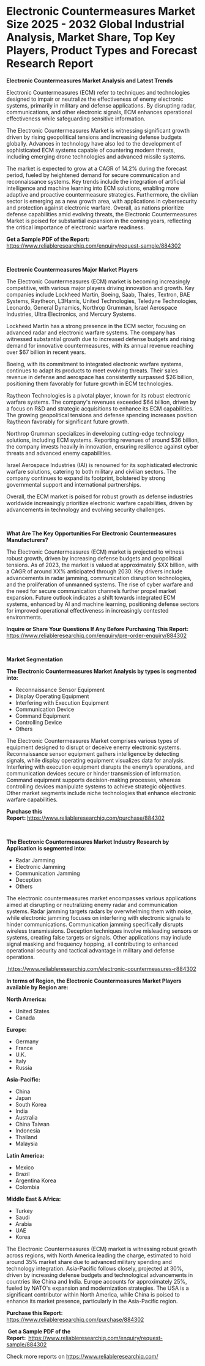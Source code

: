 <p><h1>Electronic Countermeasures Market Size 2025 - 2032 Global Industrial Analysis, Market Share, Top Key Players, Product Types and Forecast Research Report</h1></p><p><strong>Electronic Countermeasures Market Analysis and Latest Trends</strong></p>
<p><p>Electronic Countermeasures (ECM) refer to techniques and technologies designed to impair or neutralize the effectiveness of enemy electronic systems, primarily in military and defense applications. By disrupting radar, communications, and other electronic signals, ECM enhances operational effectiveness while safeguarding sensitive information. </p><p>The Electronic Countermeasures Market is witnessing significant growth driven by rising geopolitical tensions and increasing defense budgets globally. Advances in technology have also led to the development of sophisticated ECM systems capable of countering modern threats, including emerging drone technologies and advanced missile systems. </p><p>The market is expected to grow at a CAGR of 14.2% during the forecast period, fueled by heightened demand for secure communication and reconnaissance systems. Key trends include the integration of artificial intelligence and machine learning into ECM solutions, enabling more adaptive and proactive countermeasure strategies. Furthermore, the civilian sector is emerging as a new growth area, with applications in cybersecurity and protection against electronic warfare. Overall, as nations prioritize defense capabilities amid evolving threats, the Electronic Countermeasures Market is poised for substantial expansion in the coming years, reflecting the critical importance of electronic warfare readiness.</p></p>
<p><strong>Get a Sample PDF of the Report:&nbsp;</strong> <a href="https://www.reliableresearchiq.com/enquiry/request-sample/884302?utm_campaign=2444&utm_medium=2&utm_source=Github&utm_content=ia&utm_term=16022025&utm_id=electronic-countermeasures">https://www.reliableresearchiq.com/enquiry/request-sample/884302</a></p>
<p>&nbsp;</p>
<p><strong>Electronic Countermeasures Major Market Players</strong></p>
<p><p>The Electronic Countermeasures (ECM) market is becoming increasingly competitive, with various major players driving innovation and growth. Key companies include Lockheed Martin, Boeing, Saab, Thales, Textron, BAE Systems, Raytheon, L3Harris, United Technologies, Teledyne Technologies, Leonardo, General Dynamics, Northrop Grumman, Israel Aerospace Industries, Ultra Electronics, and Mercury Systems.</p><p>Lockheed Martin has a strong presence in the ECM sector, focusing on advanced radar and electronic warfare systems. The company has witnessed substantial growth due to increased defense budgets and rising demand for innovative countermeasures, with its annual revenue reaching over $67 billion in recent years.</p><p>Boeing, with its commitment to integrated electronic warfare systems, continues to adapt its products to meet evolving threats. Their sales revenue in defense and aerospace has consistently surpassed $26 billion, positioning them favorably for future growth in ECM technologies.</p><p>Raytheon Technologies is a pivotal player, known for its robust electronic warfare systems. The company's revenues exceeded $64 billion, driven by a focus on R&D and strategic acquisitions to enhance its ECM capabilities. The growing geopolitical tensions and defense spending increases position Raytheon favorably for significant future growth.</p><p>Northrop Grumman specializes in developing cutting-edge technology solutions, including ECM systems. Reporting revenues of around $36 billion, the company invests heavily in innovation, ensuring resilience against cyber threats and advanced enemy capabilities.</p><p>Israel Aerospace Industries (IAI) is renowned for its sophisticated electronic warfare solutions, catering to both military and civilian sectors. The company continues to expand its footprint, bolstered by strong governmental support and international partnerships.</p><p>Overall, the ECM market is poised for robust growth as defense industries worldwide increasingly prioritize electronic warfare capabilities, driven by advancements in technology and evolving security challenges.</p></p>
<p>&nbsp;</p>
<p><strong>What Are The Key Opportunities For Electronic Countermeasures Manufacturers?</strong></p>
<p><p>The Electronic Countermeasures (ECM) market is projected to witness robust growth, driven by increasing defense budgets and geopolitical tensions. As of 2023, the market is valued at approximately $XX billion, with a CAGR of around XX% anticipated through 2030. Key drivers include advancements in radar jamming, communication disruption technologies, and the proliferation of unmanned systems. The rise of cyber warfare and the need for secure communication channels further propel market expansion. Future outlook indicates a shift towards integrated ECM systems, enhanced by AI and machine learning, positioning defense sectors for improved operational effectiveness in increasingly contested environments.</p></p>
<p><strong>Inquire or Share Your Questions If Any Before Purchasing This Report:</strong> <a href="https://www.reliableresearchiq.com/enquiry/pre-order-enquiry/884302?utm_campaign=2444&utm_medium=2&utm_source=Github&utm_content=ia&utm_term=16022025&utm_id=electronic-countermeasures">https://www.reliableresearchiq.com/enquiry/pre-order-enquiry/884302</a></p>
<p>&nbsp;</p>
<p><strong>Market Segmentation</strong></p>
<p><strong>The Electronic Countermeasures Market Analysis by types is segmented into:</strong></p>
<p><ul><li>Reconnaissance Sensor Equipment</li><li>Display Operating Equipment</li><li>Interfering with Execution Equipment</li><li>Communication Device</li><li>Command Equipment</li><li>Controlling Device</li><li>Others</li></ul></p>
<p><p>The Electronic Countermeasures Market comprises various types of equipment designed to disrupt or deceive enemy electronic systems. Reconnaissance sensor equipment gathers intelligence by detecting signals, while display operating equipment visualizes data for analysis. Interfering with execution equipment disrupts the enemy’s operations, and communication devices secure or hinder transmission of information. Command equipment supports decision-making processes, whereas controlling devices manipulate systems to achieve strategic objectives. Other market segments include niche technologies that enhance electronic warfare capabilities.</p></p>
<p><strong>Purchase this Report:&nbsp;</strong><a href="https://www.reliableresearchiq.com/purchase/884302?utm_campaign=2444&utm_medium=2&utm_source=Github&utm_content=ia&utm_term=16022025&utm_id=electronic-countermeasures">https://www.reliableresearchiq.com/purchase/884302</a></p>
<p>&nbsp;</p>
<p><strong>The Electronic Countermeasures Market Industry Research by Application is segmented into:</strong></p>
<p><ul><li>Radar Jamming</li><li>Electronic Jamming</li><li>Communication Jamming</li><li>Deception</li><li>Others</li></ul></p>
<p><p>The electronic countermeasures market encompasses various applications aimed at disrupting or neutralizing enemy radar and communication systems. Radar jamming targets radars by overwhelming them with noise, while electronic jamming focuses on interfering with electronic signals to hinder communications. Communication jamming specifically disrupts wireless transmissions. Deception techniques involve misleading sensors or systems, creating false targets or signals. Other applications may include signal masking and frequency hopping, all contributing to enhanced operational security and tactical advantage in military and defense operations.</p></p>
<p><a href="https://www.reliableresearchiq.com/electronic-countermeasures-r884302?utm_campaign=2444&utm_medium=2&utm_source=Github&utm_content=ia&utm_term=16022025&utm_id=electronic-countermeasures">&nbsp;https://www.reliableresearchiq.com/electronic-countermeasures-r884302</a></p>
<p><strong>In terms of Region, the Electronic Countermeasures Market Players available by Region are:</strong></p>
<p>
    <p> <strong> North America: </strong>
        <ul>
            <li>United States</li>
            <li>Canada</li>
        </ul>
        </p> 
    <p> <strong> Europe: </strong>
        <ul>
            <li>Germany</li>
            <li>France</li>
            <li>U.K.</li>
            <li>Italy</li>
            <li>Russia</li>
        </ul>
        </p> 
    <p> <strong> Asia-Pacific: </strong>
        <ul>
            <li>China</li>
            <li>Japan</li>
            <li>South Korea</li>
            <li>India</li>
            <li>Australia</li>
            <li>China Taiwan</li>
            <li>Indonesia</li>
            <li>Thailand</li>
            <li>Malaysia</li>
        </ul>
        </p> 
    <p> <strong> Latin America: </strong>
        <ul>
            <li>Mexico</li>
            <li>Brazil</li>
            <li>Argentina Korea</li>
            <li>Colombia</li>
        </ul>
        </p> 
    <p> <strong> Middle East & Africa: </strong>
        <ul>
            <li>Turkey</li>
            <li>Saudi</li>
            <li>Arabia</li>
            <li>UAE</li>
            <li>Korea</li>
        </ul>
    </p>
    </p>
<p><p>The Electronic Countermeasures (ECM) market is witnessing robust growth across regions, with North America leading the charge, estimated to hold around 35% market share due to advanced military spending and technology integration. Asia-Pacific follows closely, projected at 30%, driven by increasing defense budgets and technological advancements in countries like China and India. Europe accounts for approximately 25%, fueled by NATO's expansion and modernization strategies. The USA is a significant contributor within North America, while China is poised to enhance its market presence, particularly in the Asia-Pacific region.</p></p>
<p><strong>Purchase this Report: </strong><a href="https://www.reliableresearchiq.com/purchase/884302?utm_campaign=2444&utm_medium=2&utm_source=Github&utm_content=ia&utm_term=16022025&utm_id=electronic-countermeasures">https://www.reliableresearchiq.com/purchase/884302</a></p>
<p>&nbsp;<strong>Get a Sample PDF of the Report:&nbsp;&nbsp;</strong><a href="https://www.reliableresearchiq.com/enquiry/request-sample/884302?utm_campaign=2444&utm_medium=2&utm_source=Github&utm_content=ia&utm_term=16022025&utm_id=electronic-countermeasures">https://www.reliableresearchiq.com/enquiry/request-sample/884302</a></p>
<p><strong></strong></p>
<p>Check more reports on <a href="https://www.reliableresearchiq.com/?utm_campaign=2444&utm_medium=2&utm_source=Github&utm_content=ia&utm_term=16022025&utm_id=electronic-countermeasures">https://www.reliableresearchiq.com/</a></p>